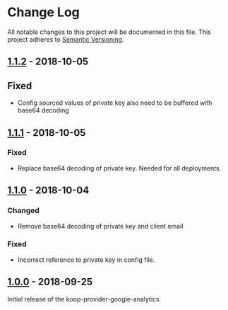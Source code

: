 # Change Log
All notable changes to this project will be documented in this file.
This project adheres to [Semantic Versioning](http://semver.org/).

## [1.1.2] - 2018-10-05
## Fixed
* Config sourced values of private key also need to be buffered with base64 decoding

## [1.1.1] - 2018-10-05
### Fixed
* Replace base64 decoding of private key. Needed for all deployments.

## [1.1.0] - 2018-10-04
### Changed
* Remove base64 decoding of private key and client email

### Fixed
* Incorrect reference to private key in config file.

## [1.0.0] - 2018-09-25
Initial release of the koop-provider-google-analytics

[1.1.2]: https://github.com/koopjs/koop-provider-google-analytics/compare/v1.1.1...v1.1.2
[1.1.1]: https://github.com/koopjs/koop-provider-google-analytics/compare/v1.1.0...v1.1.1
[1.1.0]: https://github.com/koopjs/koop-provider-google-analytics/compare/v1.0.0...v1.1.0
[1.0.0]: https://github.com/koopjs/koop-provider-google-analytics/releases/tag/v1.0.0